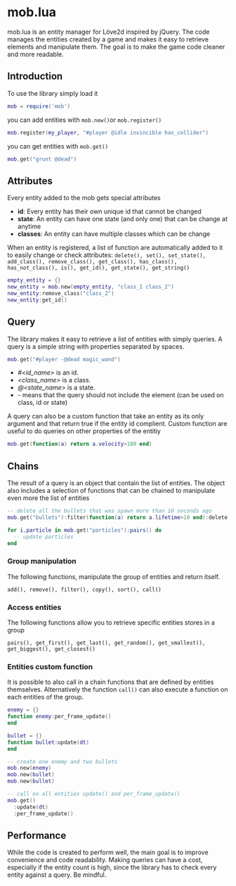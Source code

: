 # mob.lua

mob.lua is an entity manager for Löve2d inspired by jQuery. The code manages the entities created by a game and makes it easy to retrieve elements and manipulate them. The goal is to make the game code cleaner and more readable.

## Introduction

To use the library simply load it

```lua
mob = require('mob')
```

you can add entities with `mob.new()`or `mob.register()`

```lua
mob.register(my_player, "#player @idle invincible has_collider")
```

you can get entities with `mob.get()`

```lua
mob.get("grunt @dead")
```


## Attributes

Every entity added to the mob gets special attributes
- **id**: Every entity has their own unique id that cannot be changed
- **state**: An entity can have one state (and only one) that can be change at anytime
- **classes**: An entity can have multiple classes which can be change

When an entity is registered, a list of function are automatically added to it to easily change or check attributes:
`delete(), set(), set_state(), add_class(), remove_class(), get_class(), has_class(), has_not_class(), is(), get_id(), get_state(), get_string()`

```lua
empty_entity = {}
new_entity = mob.new(empty_entity, "class_1 class_2")
new_entity:remove_class("class_2")
new_entity:get_id()
```

## Query

The library makes it easy to retrieve a list of entities with simply queries. A query is a simple string with properties separated by spaces.

```lua
mob.get("#player -@dead magic_wand")
```

- *#<id_name>* is an id.
- *<class_name>* is a class.
- *@<state_name>* is a state.
- *-<stuff>* means that the query should not include the element (can be used on class, id or state)

A query can also be a custom function that take an entity as its only argument and that return true if the entity id complient. Custom function are useful to do queries on other properties of the entitiy

```lua
mob.get(function(a) return a.velocity>100 end)
```

## Chains

The result of a query is an object that contain the list of entities. The object also includes a selection of functions that can be chained to manipulate even more the list of entities


```lua
-- delete all the bullets that was spawn more than 10 seconds ago
mob.get("bullets"):filter(function(a) return a.lifetime>10 end):delete()

for i,particle in mob.get("particles"):pairs() do
  -- update particles
end
```

### Group manipulation

The following functions, manipulate the group of entities and return itself.

`add(), remove(), filter(), copy(), sort(), call()`

### Access entities

The following functions allow you to retrieve specific entities stores in a group

`pairs(), get_first(), get_last(), get_random(), get_smallest(), get_biggest(), get_closest()`

### Entities custom function

It is possible to also call in a chain functions that are defined by entities themselves. Alternatively the function `call()` can also execute a function on each entities of the group.

```lua
enemy = {}
function enemy:per_frame_update()
end

bullet = {}
function bullet:update(dt)
end

-- create one enemy and two bullets
mob.new(enemy)
mob.new(bullet)
mob.new(bullet)

-- call on all entities update() and per_frame_update()
mob.get()
  :update(dt)
  :per_frame_update()
```

## Performance

While the code is created to perform well, the main goal is to improve convenience and code readability. Making queries can have a cost, especially if the entity count is high, since the library has to check every entity against a query. Be mindful.
